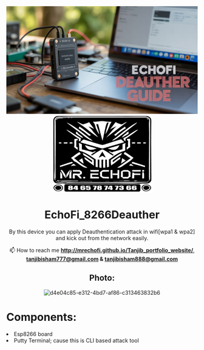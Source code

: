 <div align="center">
    <img src="https://github.com/MrEchoFi/EchoFi_8266Deauther/blob/main/EchoFi_8266_Deauther_Build_d3fc56c9-3c62-448b-86c8-82444ee8ca22.jpg?raw=true" alt="gif" width="730" height="auto" />

</div>

<div align="center">
  <img src="https://github.com/MrEchoFi/MrEchoFi/raw/4274f537dec313ac7dde4403fe0fae24259beade/Mr.EchoFi-New-Logo-with-ASCII.jpg" alt="logo" width="265" height="auto" />
  <h1>EchoFi_8266Deauther</h1>
   
  <p>
   By this device you can apply Deauthentication attack in wifi[wpa1 & wpa2] and kick out from the network easily. 
  </p>


  📫 How to reach me  **http://mrechofi.github.io/Tanjib_portfolio_website/**, **tanjibisham777@gmail.com & tanjibisham888@gmail.com**
## Photo:
![d4e04c85-e312-4bd7-af86-c313463832b6](https://github.com/user-attachments/assets/e267ef2d-0037-4113-b589-121dbf56fe36)

</div>

# Components:
<li> Esp8266 board</li>
<li> Putty Terminal; cause this is CLI based attack tool</li>
